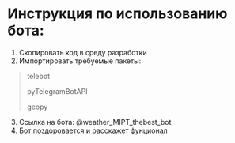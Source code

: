 # Инструкция по использованию бота:
1) Скопировать код в среду разработки
2) Импортировать требуемые пакеты: 
> telebot
> 
> pyTelegramBotAPI
> 
> geopy  
3) Ссылка на бота: @weather_MIPT_thebest_bot 
4) Бот поздоровается и расскажет фунционал 
